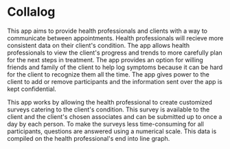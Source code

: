 # Collalog
This app aims to provide health professionals and clients with a way to communicate between appointments. Health professionals will recieve more consistent data on their client's condition. The app allows health professionals to view the client's progress and trends to more carefully plan for the next steps in treatment. The app provides an option for willing friends and family of the client to help log symptoms because it can be hard for the client to recognize them all the time. The app gives power to the client to add or remove participants and the information sent over the app is kept confidential.

This app works by allowing the health professional to create customized surveys catering to the client's condition. This survey is available to the client and the client's chosen associates and can be submitted up to once a day by each person. To make the surveys less time-consuming for all participants, questions are answered using a numerical scale. This data is compiled on the health professional's end into line graph.

